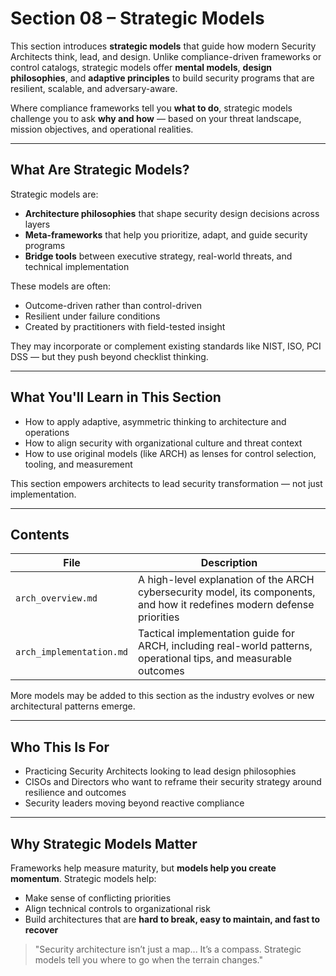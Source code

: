 # Section 08 – Strategic Models

This section introduces **strategic models** that guide how modern Security Architects think, lead, and design. Unlike compliance-driven frameworks or control catalogs, strategic models offer **mental models**, **design philosophies**, and **adaptive principles** to build security programs that are resilient, scalable, and adversary-aware.

Where compliance frameworks tell you **what to do**, strategic models challenge you to ask **why and how** — based on your threat landscape, mission objectives, and operational realities.

---

## What Are Strategic Models?
Strategic models are:
- **Architecture philosophies** that shape security design decisions across layers
- **Meta-frameworks** that help you prioritize, adapt, and guide security programs
- **Bridge tools** between executive strategy, real-world threats, and technical implementation

These models are often:
- Outcome-driven rather than control-driven
- Resilient under failure conditions
- Created by practitioners with field-tested insight

They may incorporate or complement existing standards like NIST, ISO, PCI DSS — but they push beyond checklist thinking.

---

## What You'll Learn in This Section
- How to apply adaptive, asymmetric thinking to architecture and operations
- How to align security with organizational culture and threat context
- How to use original models (like ARCH) as lenses for control selection, tooling, and measurement

This section empowers architects to lead security transformation — not just implementation.

---

## Contents

| File | Description |
|------|-------------|
| `arch_overview.md` | A high-level explanation of the ARCH cybersecurity model, its components, and how it redefines modern defense priorities |
| `arch_implementation.md` | Tactical implementation guide for ARCH, including real-world patterns, operational tips, and measurable outcomes |

More models may be added to this section as the industry evolves or new architectural patterns emerge.

---

## Who This Is For
- Practicing Security Architects looking to lead design philosophies
- CISOs and Directors who want to reframe their security strategy around resilience and outcomes
- Security leaders moving beyond reactive compliance

---

## Why Strategic Models Matter
Frameworks help measure maturity, but **models help you create momentum**. Strategic models help:
- Make sense of conflicting priorities
- Align technical controls to organizational risk
- Build architectures that are **hard to break, easy to maintain, and fast to recover**

> "Security architecture isn’t just a map... It’s a compass. Strategic models tell you where to go when the terrain changes."